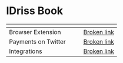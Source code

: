 # IDriss Book

<table data-view="cards"><thead><tr><th></th><th></th><th></th><th data-hidden data-card-target data-type="content-ref"></th></tr></thead><tbody><tr><td>Browser Extension</td><td></td><td></td><td><a href="broken-reference">Broken link</a></td></tr><tr><td>Payments on Twitter</td><td></td><td></td><td><a href="broken-reference">Broken link</a></td></tr><tr><td>Integrations</td><td></td><td></td><td><a href="broken-reference">Broken link</a></td></tr></tbody></table>
